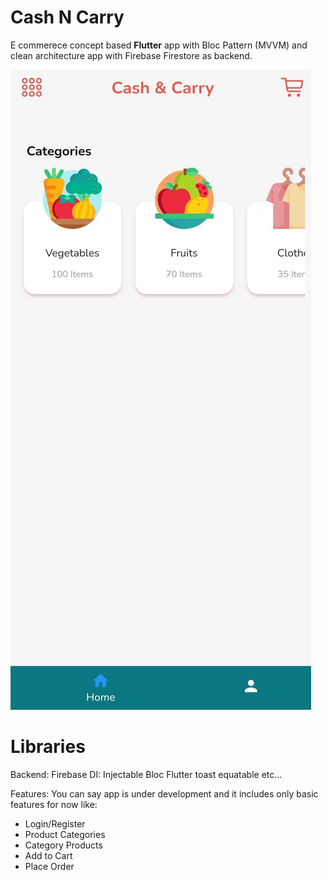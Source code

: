 # Cash N Carry

E commerece concept based <b>Flutter</b> app with Bloc Pattern (MVVM) and clean architecture app with Firebase Firestore as backend.

![Alt s1](/raw/s_01.jpg "Optional title")


# Libraries
Backend: Firebase
DI: Injectable
Bloc
Flutter toast
equatable
etc...

Features:
You can say app is under development and it includes only basic features for now like:
- Login/Register
- Product Categories
- Category Products
- Add to Cart
- Place Order
